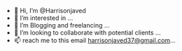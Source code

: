 - 👋 Hi, I’m @Harrisonjaved
- 👀 I’m interested in ...
- 🌱 I’m Blogging and freelancing ...
- 💞️ I’m looking to collaborate with potential clients ...
- 📫 reach me to this email harrisonjaved37@gmail.com...

<!---
Harrisonjaved/Harrisonjaved is a ✨ special ✨ repository because its `README.md` (this file) appears on your GitHub profile.
You can click the Preview link to take a look at your changes.
--->
